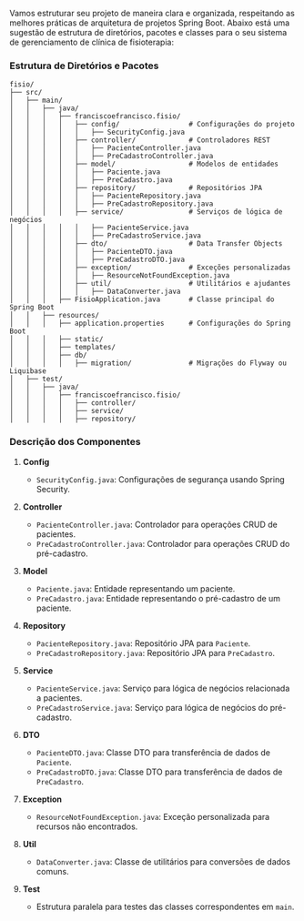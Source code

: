 Vamos estruturar seu projeto de maneira clara e organizada, respeitando as melhores práticas de arquitetura de projetos Spring Boot. Abaixo está uma sugestão de estrutura de diretórios, pacotes e classes para o seu sistema de gerenciamento de clínica de fisioterapia:

### Estrutura de Diretórios e Pacotes

```
fisio/
├── src/
│   ├── main/
│   │   ├── java/
│   │   │   ├── franciscoefrancisco.fisio/
│   │   │   │   ├── config/                 # Configurações do projeto
│   │   │   │   │   ├── SecurityConfig.java
│   │   │   │   ├── controller/             # Controladores REST
│   │   │   │   │   ├── PacienteController.java
│   │   │   │   │   ├── PreCadastroController.java
│   │   │   │   ├── model/                  # Modelos de entidades
│   │   │   │   │   ├── Paciente.java
│   │   │   │   │   ├── PreCadastro.java
│   │   │   │   ├── repository/             # Repositórios JPA
│   │   │   │   │   ├── PacienteRepository.java
│   │   │   │   │   ├── PreCadastroRepository.java
│   │   │   │   ├── service/                # Serviços de lógica de negócios
│   │   │   │   │   ├── PacienteService.java
│   │   │   │   │   ├── PreCadastroService.java
│   │   │   │   ├── dto/                    # Data Transfer Objects
│   │   │   │   │   ├── PacienteDTO.java
│   │   │   │   │   ├── PreCadastroDTO.java
│   │   │   │   ├── exception/              # Exceções personalizadas
│   │   │   │   │   ├── ResourceNotFoundException.java
│   │   │   │   ├── util/                   # Utilitários e ajudantes
│   │   │   │   │   ├── DataConverter.java
│   │   │   ├── FisioApplication.java       # Classe principal do Spring Boot
│   │   ├── resources/
│   │   │   ├── application.properties      # Configurações do Spring Boot
│   │   │   ├── static/
│   │   │   ├── templates/
│   │   │   ├── db/
│   │   │   │   ├── migration/              # Migrações do Flyway ou Liquibase
│   ├── test/
│   │   ├── java/
│   │   │   ├── franciscoefrancisco.fisio/
│   │   │   │   ├── controller/
│   │   │   │   ├── service/
│   │   │   │   ├── repository/
```

### Descrição dos Componentes

1. **Config**
   - `SecurityConfig.java`: Configurações de segurança usando Spring Security.

2. **Controller**
   - `PacienteController.java`: Controlador para operações CRUD de pacientes.
   - `PreCadastroController.java`: Controlador para operações CRUD do pré-cadastro.

3. **Model**
   - `Paciente.java`: Entidade representando um paciente.
   - `PreCadastro.java`: Entidade representando o pré-cadastro de um paciente.

4. **Repository**
   - `PacienteRepository.java`: Repositório JPA para `Paciente`.
   - `PreCadastroRepository.java`: Repositório JPA para `PreCadastro`.

5. **Service**
   - `PacienteService.java`: Serviço para lógica de negócios relacionada a pacientes.
   - `PreCadastroService.java`: Serviço para lógica de negócios do pré-cadastro.

6. **DTO**
   - `PacienteDTO.java`: Classe DTO para transferência de dados de `Paciente`.
   - `PreCadastroDTO.java`: Classe DTO para transferência de dados de `PreCadastro`.

7. **Exception**
   - `ResourceNotFoundException.java`: Exceção personalizada para recursos não encontrados.

8. **Util**
   - `DataConverter.java`: Classe de utilitários para conversões de dados comuns.

9. **Test**
   - Estrutura paralela para testes das classes correspondentes em `main`.


